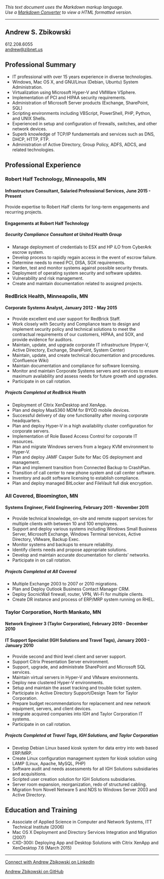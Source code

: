 *This text document uses the Markdown markup language.*  
*Use a [Markdown Converter](http://daringfireball.net/projects/markdown/dingus "Markdown Converter") to view a HTML formatted version.*

---

## Andrew S. Zbikowski
612.208.6055  
andrew@zibnet.us  

## Professional Summary
* IT professional with over 15 years experience in diverse technologies. 
* Windows, Mac OS X, and GNU/Linux (Debian, Ubuntu) System Administration. 
* Virtualization using Microsoft Hyper-V and VMWare VSphere.
* Implementation of PCI and HIPAA security requirements. 
* Administration of Microsoft Server products (Exchange, SharePoint, SQL)
* Scripting environments including VBScript, PowerShell, PHP, Python, and UNIX Shells.  
* Experienced in setup and configuration of firewalls, switches, and other network devices.  
* Superb knowledge of TCP/IP fundamentals and services such as DNS, DHCP, HTTP, FTP. 
* Administration of Active Directory, Group Policy, ADFS, ADCS, and related technologies.  

## Professional Experience

### Robert Half Technology, Minneapolis, MN
#### Infrastructure Consultant, Salaried Professional Services, June 2015 - Present
Provide expertise to Robert Half clients for long-term engagements and recurring projects. 

#### Engagements at Robert Half Technology
##### Security Compliance Consultant at United Health Group
* Manage deployment of credentials to ESX and HP iLO from CyberArk escrow system.
* Develop process to rapidly regain access in the event of escrow failure. 
* Determine needs to meed PCI, DISA, SOX requirements.
* Harden, test and monitor systems against possible security threats. 
* Deployment of operating system security and software updates. 
* Vulnerability and risk management.
* Create and maintain documentation related to assigned projects. 

### RedBrick Health, Minneapolis, MN
#### Corporate Systems Analyst, January 2012 - May 2015
* Provide excellent end user support for RedBrick Staff. 
* Work closely with Security and Compliance team to design and implement security policy 
and technical solutions to meet the contractual requirements of our customers, HIPAA, and SOX, and provide evidence for auditors.  
* Maintain, update, and upgrade corporate IT infrastructure (Hyper-V, Active Directory, Exchange, SharePoint, System Center) 
* Maintain, update, and create technical documentation and procedures. (Confluence Wiki)
* Maintain documentation and compliance for software licensing. 
* Monitor and maintain Corporate Systems servers and services to ensure maximum availability and assess needs for future growth and upgrades.
* Participate in on call rotation. 

##### Projects Completed at RedBrick Health
* Deployment of Citrix XenDesktop and XenApp.  
* Plan and deploy MaaS360 MDM for BYOD mobile devices. 
* Successful delivery of day one functionality after moving corporate headquarters.  
* Plan and deploy Hyper-V in a high availability cluster configuration for corporate servers.  
* Implementation of Role Based Access Control for corporate IT resources.  
* Plan and migrate Windows servers from a legacy KVM environment to Hyper-V.  
* Plan and deploy JAMF Casper Suite for Mac OS deployment and management.
* Plan and implement transition from Connected Backup to CrashPlan.
* Transition of call center to new phone system and call center software. 
* Inventory and audit software licensing to establish compliance.
* Plan and deploy managed BitLocker and FileVault full disk encryption. 

### All Covered, Bloomington, MN 
#### Systems Engineer, Field Engineering, February 2011 - November 2011 
* Provide technical knowledge, on-site and remote support services for multiple clients with between 10 and 100 employees.  
* Support and deploy various systems including Windows Small Business Server, Microsoft Exchange, Windows Terminal services, Active Directory, VMware, Backup Exec.  
* Monitor systems and backups to ensure reliability.  
* Identify clients needs and propose appropriate solutions.  
* Develop and maintain accurate documentation for clients’ networks. 
* Participate in on call rotation.

##### Projects Completed at All Covered 
* Multiple Exchange 2003 to 2007 or 2010 migrations.  
* Plan and Deploy Outlook Business Contact Manager CRM. 
* Deploy SocnicWall firewall, router, VPN, Wi-Fi for multiple clients.  
* Create DR instance and process of ERP/MRP system running on RHEL.

### Taylor Corporation, North Mankato, MN 
#### Network Engineer 3 (Taylor Corporation), February 2010 - December 2010 
#### IT Support Specialist (IGH Solutions and Travel Tags), January 2003 - January 2010
* Provide second and third level client and server support. 
* Support Citrix Presentation Server environment.  
* Support, upgrade, and administrate SharePoint and Microsoft SQL services.  
* Maintain virtual servers in Hyper-V and VMware environments.  
* Deploy new clustered Hyper-V environments.  
* Setup and maintain the asset tracking and trouble ticket system.  
* Participate in Active Directory Support/Design Team for Taylor Corporation.  
* Prepare budget recommendations for replacement and new network equipment, servers, and client devices.  
* Integrate acquired companies into IGH and Taylor Corporation IT systems. 
* Participate in on call rotation. 

##### Projects Completed at Travel Tags, IGH Solutions, and Taylor Corporation
* Develop Debian Linux based kiosk system for data entry into web based ERP/MRP.  
* Create Linux configuration management system for kiosk solution using LAMP (Linux, Apache, MySQL, PHP) 
* Software audit and needs assessments for all IGH Solutions subsidiaries and acquisitions.  
* Scripted user creation solution for IGH Solutions subsidiaries.  
* Server room expansion, reorganization, redo of structured cabling.  
* Migration from Novell Netware 5 and NDS to Windows Server 2003 and Active Directory. 

## Education and Training
* Associate of Applied Science in Computer and Network Systems, ITT Technical Institute (2006) 
* Mac OS X Deployment and Directory Services Integration and Migration (2007)
* CXD-300I: Deploying App and Desktop Solutions with Citrix XenApp and XenDesktop 7.6 (March 2015) 

---

[Connect with Andrew Zbikowski on LinkedIn](https://www.linkedin.com/in/andrewzbikowski, "Connect with Andrew Zbikowski on LinkedIn")

[Andrew Zbikowski on GitHub](https://github.com/andyzib)